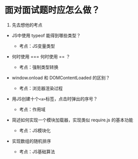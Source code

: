 # 面对面试题时应怎么做？

1. 先去想他的考点

- JS中使用 typeof 能得到哪些类型？
   - 考点：JS变量类型

- 何时使用 === 何时使用 == ？
   - 考点：强制类型转换

- window.onload 和 DOMContentLoaded 的区别？
   - 考点：浏览器渲染过程

- 用JS创建十个`<a>`标签，点击时弹出的序号？
   - 考点：作用域

- 简述如何实现一个模块加载器，实现类似 require.js 的基本功能
   - 考点：JS模块化

- 实现数组的随机排序
   - 考点：JS基础算法